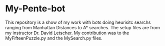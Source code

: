 # My-Pente-bot
This repository is a show of my work with bots doing heurisitc searchs ranging from Manhattan Distances to A* searches. The setup files are from my instructor Dr. David Letscher. My contribution was to the MyFifteenPuzzle.py and the MySearch.py files.
